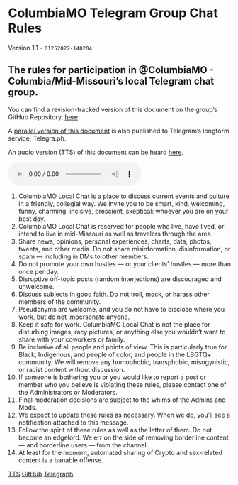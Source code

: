 # ColumbiaMO Telegram Group Chat Rules

Version 1.1 - `01252022-140204`

## The rules for participation in @ColumbiaMO - Columbia/Mid-Missouri’s local Telegram chat group.

You can find a revision-tracked version of this document on the group’s GitHub Repository, [here](https://github.com/extratone/columbia/blob/main/rules.md).

A [parallel version of this document](https://telegra.ph/ColumbiaMO-Telegram-Chat-Rules-11-30) is also published to Telegram’s longform service, Telegra.ph.

An audio version (TTS) of this document can be heard [here](https://t.me/columbiamo/10825).

<audio controls>
  <source src="https://github.com/extratone/columbia/raw/main/audio/rulestts.m4a">
</audio>

1. ColumbiaMO Local Chat is a place to discuss current events and culture in a friendly, collegial way. We invite you to be smart, kind, welcoming, funny, charming, incisive, prescient, skeptical: whoever you are on your best day.
2. ColumbiaMO Local Chat is reserved for people who live, have lived, or intend to live in mid-Missouri as well as travelers through the area. 
3. Share news, opinions, personal experiences, charts, data, photos, tweets, and other media. Do not share misinformation, disinformation, or spam — including in DMs to other members.
4. Do not promote your own hustles — or your clients’ hustles — more than once per day.
5. Disruptive off-topic posts (random interjections) are discouraged and unwelcome.
6. Discuss subjects in good faith. Do not troll, mock, or harass other members of the community.
7. Pseudonyms are welcome, and you do not have to disclose where you work, but do not impersonate anyone.
8. Keep it safe for work. ColumbiaMO Local Chat is not the place for disturbing images, racy pictures, or anything else you wouldn’t want to share with your coworkers or family.
9. Be inclusive of all people and points of view. This is particularly true for Black, Indigenous, and people of color, and people in the LBGTQ+ community. We will remove any homophobic, transphobic, misogynistic, or racist content without discussion.
10. If someone is bothering you or you would like to report a post or member who you believe is violating these rules, please contact one of the Administrators or Moderators.
11. Final moderation decisions are subject to the whims of the Admins and Mods.
12. We expect to update these rules as necessary. When we do, you’ll see a notification attached to this message.
13. Follow the spirit of these rules as well as the letter of them. Do not become an edgelord. We err on the side of removing borderline content — and borderline users — from the channel.
14. At least for the moment, automated sharing of Crypto and sex-related content is a banable offense.

[TTS](buttonurl://t.me/columbiamo/10825)
[GitHub](buttonurl://github.com/extratone/columbia/blob/main/rules.md)
[Telegraph](buttonurl://telegra.ph/ColumbiaMO-Telegram-Chat-Rules-11-30)